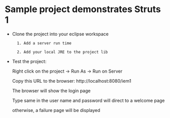 # Sample project demonstrates Struts 1

- Clone the project into your eclipse workspace

		1. Add a server run time

		2. Add your local JRE to the project lib

- Test the project:
	
	Right click on the project -> Run As -> Run on Server 
	
	Copy this URL to the browser: http://localhost:8080/iem1
	
	The browser will show the login page
	
	Type same in the user name and password will direct to a welcome page
	
	otherwise, a failure page will be displayed
	